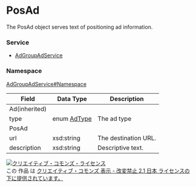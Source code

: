 # PosAd
The PosAd object serves text of positioning ad information.
### Service
+ [AdGroupAdService](../../services/AdGroupAdService.md)

### Namespace
[AdGroupAdService#Namespace](../../services/AdGroupAdService.md#namespace)

| Field | Data Type | Description | 
|---|---|---|
| Ad(inherited)|||
| type| enum <a href="./AdType.md">AdType</a>| The ad type |
| PosAd|||
| url| xsd:string| The destination URL. |
| description| xsd:string| Descriptive text. |

<a rel="license" href="http://creativecommons.org/licenses/by-nd/2.1/jp/"><img alt="クリエイティブ・コモンズ・ライセンス" style="border-width:0" src="https://i.creativecommons.org/l/by-nd/2.1/jp/88x31.png" /></a><br />この 作品 は <a rel="license" href="http://creativecommons.org/licenses/by-nd/2.1/jp/">クリエイティブ・コモンズ 表示 - 改変禁止 2.1 日本 ライセンスの下に提供されています。</a>
